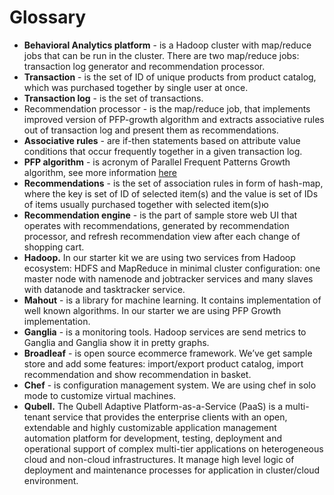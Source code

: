 Glossary
=======

- **Behavioral Analytics platform** - is a Hadoop cluster with map/reduce jobs that can be run in the cluster. There are two map/reduce jobs: transaction log generator and recommendation processor.
- **Transaction** - is the set of ID of unique products from product catalog, which  was purchased together by single user at once.
- **Transaction log** - is the set of transactions.
- Recommendation processor - is the map/reduce job, that implements improved version of PFP-growth algorithm and extracts associative rules out of transaction log and present them as recommendations.
- **Associative rules** - are if-then statements based on attribute value conditions that occur frequently together in a given transaction log.
- **PFP algorithm** - is acronym of Parallel Frequent Patterns Growth algorithm, see more information [here](http://infolab.stanford.edu/~echang/recsys08-69.pdf)
- **Recommendations** - is the set of association rules in form of hash-map, where the key is  set of ID of selected item(s) and the value is set of IDs of items usually purchased together with selected item(s)ю
- **Recommendation engine** -  is the part of sample store web UI that operates with recommendations, generated by recommendation processor, and refresh recommendation view after each change of shopping cart.
- **Hadoop.** In our starter kit we are using two services from Hadoop ecosystem: HDFS and MapReduce in minimal cluster configuration: one master node with namenode and jobtracker services and many slaves with datanode and tasktracker service. 
- **Mahout** - is a library for machine learning. It contains  implementation of well known algorithms. In our starter we are using PFP Growth implementation.
- **Ganglia** - is a monitoring tools. Hadoop services are send metrics to Ganglia and Ganglia show it in pretty graphs.
- **Broadleaf** - is open source ecommerce framework. We’ve get sample store and add some features: import/export product catalog, import recommendation and show recommendation in basket.
- **Chef** - is configuration management system. We are using chef in solo mode to customize virtual machines.
- **Qubell.** The Qubell Adaptive Platform-as-a-Service (PaaS) is a multi-tenant service that provides the enterprise clients with an open, extendable and highly customizable application management automation platform for development, testing, deployment and operational support of complex multi-tier applications on heterogeneous cloud and non-cloud infrastructures.  It manage high level logic of deployment and maintenance processes for application in cluster/cloud environment.

